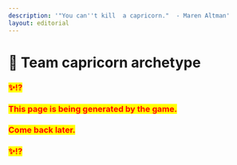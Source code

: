 ```yaml
---
description: '"You can''t kill  a capricorn."  - Maren Altman'
layout: editorial
---
```


# 🏴 Team capricorn archetype



### <mark style="color:red;">✨⁉️</mark>&#x20;

### <mark style="color:red;">This page is being generated by the game.</mark>&#x20;

### <mark style="color:red;">Come back later.</mark>

### <mark style="color:red;">✨⁉️</mark>



